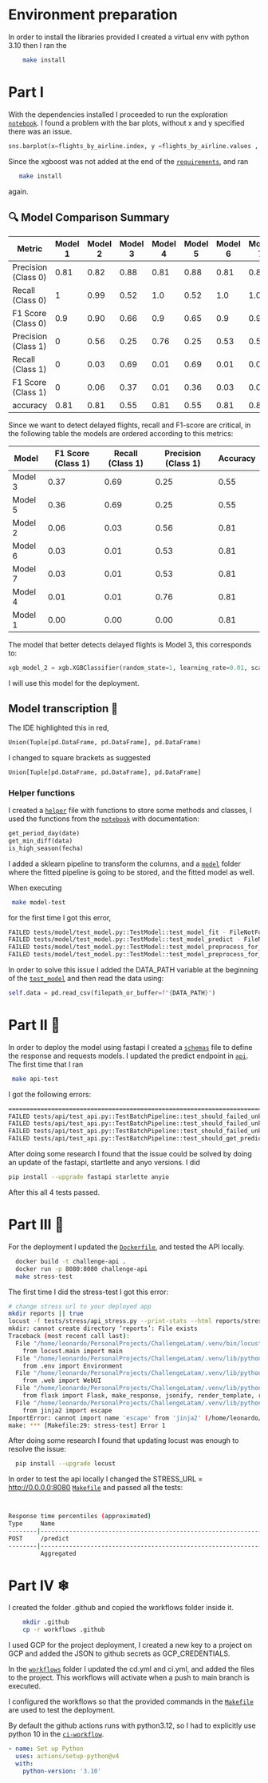 # Environment preparation
 In order to install the libraries provided I created a virtual env with python 3.10 then I ran the 
```bash
    make install
```

# Part I

With the dependencies installed I proceeded to run the exploration [`notebook`](../challenge/exploration.ipynb). 
I found a problem with the bar plots, without x and y specified there was an issue.
```python
sns.barplot(x=flights_by_airline.index, y =flights_by_airline.values , alpha=0.9)

```
Since the xgboost was not added at the end of the [`requirements`](../requirements.txt), and ran
```bash
   make install 
```
again.

## 🔍 Model Comparison Summary

| Metric              | Model 1 | Model 2 | Model 3 | Model 4 | Model 5 | Model 6 | Model 7 |
|---------------------|---------|---------|---------|---------|---------|---------|---------|
| Precision (Class 0) | 0.81    | 0.82    | 0.88    | 0.81    | 0.88    | 0.81    | 0.81    |
| Recall (Class 0)    | 1       | 0.99    | 0.52    | 1.0     | 0.52    | 1.0     | 1.00    |
| F1 Score (Class 0)  | 0.9     | 0.90    | 0.66    | 0.9     | 0.65    | 0.9     | 0.90    |
| Precision (Class 1) | 0       | 0.56    | 0.25    | 0.76    | 0.25    | 0.53    | 0.53    |
| Recall (Class 1)    | 0       | 0.03    | 0.69    | 0.01    | 0.69    | 0.01    | 0.01    |
| F1 Score (Class 1)  | 0       | 0.06    | 0.37    | 0.01    | 0.36    | 0.03    | 0.03    |
| accuracy            | 0.81    | 0.81    | 0.55    | 0.81    | 0.55    | 0.81    | 0.81    |

Since we want to detect delayed flights, recall and F1-score are critical, in the following table
the models are ordered according to this metrics: 

| Model | F1 Score (Class 1) | Recall (Class 1) | Precision (Class 1) | Accuracy |
|-------|--------------------|------------------|----------------------|----------|
| Model 3 | 0.37             | 0.69             | 0.25                 | 0.55     |
| Model 5 | 0.36             | 0.69             | 0.25                 | 0.55     |
| Model 2 | 0.06             | 0.03             | 0.56                 | 0.81     |
| Model 6 | 0.03             | 0.01             | 0.53                 | 0.81     |
| Model 7 | 0.03             | 0.01             | 0.53                 | 0.81     |
| Model 4 | 0.01             | 0.01             | 0.76                 | 0.81     |
| Model 1 | 0.00             | 0.00             | 0.00                 | 0.81     |

The model that better detects delayed flights is Model 3, this corresponds to:
```python
xgb_model_2 = xgb.XGBClassifier(random_state=1, learning_rate=0.01, scale_pos_weight = scale)
```
I will use this model for the deployment.

## Model transcription 📝

The IDE highlighted this in red,
```python
Union(Tuple[pd.DataFrame, pd.DataFrame], pd.DataFrame)
```
I changed to square brackets as suggested
```python
Union[Tuple[pd.DataFrame, pd.DataFrame], pd.DataFrame]
```
### Helper functions
I created a [`helper`](../challenge/utils.py) file with functions to store some methods and classes,
I used the functions from the [`notebook`](../challenge/exploration.ipynb) with documentation:
```python
get_period_day(date)
get_min_diff(data)
is_high_season(fecha)
``` 
I added a sklearn pipeline to transform the columns, and a [`model`](../model) folder where the fitted pipeline is going to be stored,
and the fitted model as well.

When executing 
```bash
 make model-test
```
for the first time I got this error,
```bash
FAILED tests/model/test_model.py::TestModel::test_model_fit - FileNotFoundError: [Errno 2] No such file or directory: '../data/data.csv'
FAILED tests/model/test_model.py::TestModel::test_model_predict - FileNotFoundError: [Errno 2] No such file or directory: '../data/data.csv'
FAILED tests/model/test_model.py::TestModel::test_model_preprocess_for_serving - FileNotFoundError: [Errno 2] No such file or directory: '../data/data.csv'
FAILED tests/model/test_model.py::TestModel::test_model_preprocess_for_training - FileNotFoundError: [Errno 2] No such file or directory: '../data/data.csv'

```
In order to solve this issue I added the DATA_PATH variable at the beginning of the  [`test_model`](../tests/model/test_model.py)
and then read the data using:
```python
self.data = pd.read_csv(filepath_or_buffer=f"{DATA_PATH}")
```

# Part II 🧨

In order to deploy the model using fastapi I created a [`schemas`](../challenge/schemas.py) file to define the 
response and requests models. I updated the predict endpoint in [`api`](../challenge/api.py). 
The first time that I ran
```bash
 make api-test
```
I got the following errors:
```bash
=================================================================================================== short test summary info ===================================================================================================
FAILED tests/api/test_api.py::TestBatchPipeline::test_should_failed_unkown_column_1 - AttributeError: module 'anyio' has no attribute 'start_blocking_portal'
FAILED tests/api/test_api.py::TestBatchPipeline::test_should_failed_unkown_column_2 - AttributeError: module 'anyio' has no attribute 'start_blocking_portal'
FAILED tests/api/test_api.py::TestBatchPipeline::test_should_failed_unkown_column_3 - AttributeError: module 'anyio' has no attribute 'start_blocking_portal'
FAILED tests/api/test_api.py::TestBatchPipeline::test_should_get_predict - AttributeError: module 'anyio' has no attribute 'start_blocking_portal'

```
After doing some research I found that the issue could be solved by doing an update of the fastapi, startlette and
anyo versions. I did

```bash
pip install --upgrade fastapi starlette anyio
```
After this all 4 tests passed.

# Part III 🚀

For the deployment I updated the [`Dockerfile`](../Dockerfile), and tested the API locally.

```bash
  docker build -t challenge-api .
  docker run -p 8080:8080 challenge-api
  make stress-test
```
The first time I did the stress-test I got this error:
```bash
# change stress url to your deployed app 
mkdir reports || true
locust -f tests/stress/api_stress.py --print-stats --html reports/stress-test.html --run-time 60s --headless --users 100 --spawn-rate 1 -H http://127.0.0.1:8000 
mkdir: cannot create directory ‘reports’: File exists
Traceback (most recent call last):
  File "/home/leonardo/PersonalProjects/ChallengeLatam/.venv/bin/locust", line 5, in <module>
    from locust.main import main
  File "/home/leonardo/PersonalProjects/ChallengeLatam/.venv/lib/python3.10/site-packages/locust/main.py", line 16, in <module>
    from .env import Environment
  File "/home/leonardo/PersonalProjects/ChallengeLatam/.venv/lib/python3.10/site-packages/locust/env.py", line 5, in <module>
    from .web import WebUI
  File "/home/leonardo/PersonalProjects/ChallengeLatam/.venv/lib/python3.10/site-packages/locust/web.py", line 14, in <module>
    from flask import Flask, make_response, jsonify, render_template, request, send_file
  File "/home/leonardo/PersonalProjects/ChallengeLatam/.venv/lib/python3.10/site-packages/flask/__init__.py", line 14, in <module>
    from jinja2 import escape
ImportError: cannot import name 'escape' from 'jinja2' (/home/leonardo/PersonalProjects/ChallengeLatam/.venv/lib/python3.10/site-packages/jinja2/__init__.py)
make: *** [Makefile:29: stress-test] Error 1

```
After doing some research I found that updating locust was enough to resolve the issue:
```bash
  pip install --upgrade locust
```

In order to test the api locally I changed the STRESS_URL =  http://0.0.0.0:8080 [`Makefile`](../Makefile)  and passed
all the tests:

```bash


Response time percentiles (approximated)
Type     Name                                                                                  50%    66%    75%    80%    90%    95%    98%    99%  99.9% 99.99%   100% # reqs
--------|--------------------------------------------------------------------------------|--------|------|------|------|------|------|------|------|------|------|------|------
POST     /predict                                                                             2300   3500   4200   4600   5100   5600   6900   8100  11000  11000  11000    604
--------|--------------------------------------------------------------------------------|--------|------|------|------|------|------|------|------|------|------|------|------
         Aggregated                                                                           2300   3500   4200   4600   5100   5600   6900   8100  11000  11000  11000    604

```

# Part IV ❄

I created the folder .github and copied the workflows folder inside it.
```bash
    mkdir .github
    cp -r workflows .github
```

I used  GCP for the project deployment, I created a new key to a project on GCP 
and added the JSON to github secrets as GCP_CREDENTIALS.

In the  [`workflows`](../.github/workflows) folder I updated the cd.yml and ci.yml, and added the
files to the project. This workflows will activate when a push to main branch is executed.

I configured the workflows so that the  provided commands in the [`Makefile`](../Makefile) are used to test the 
deployment.

By default the github actions runs with python3.12, so I had to explicitly use python 10 in the 
[`ci-workflow`](../.github/workflows/ci.yml).
```yaml
- name: Set up Python
  uses: actions/setup-python@v4
  with:
    python-version: '3.10'
```
